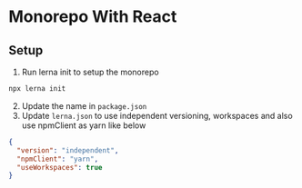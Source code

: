 # Monorepo With React

## Setup 
1. Run lerna init to setup the monorepo
```bash
npx lerna init
```
2. Update the name in `package.json`
3. Update `lerna.json` to use independent versioning, workspaces and also use npmClient as yarn like below
```json
{
  "version": "independent",
  "npmClient": "yarn",
  "useWorkspaces": true
}
```
